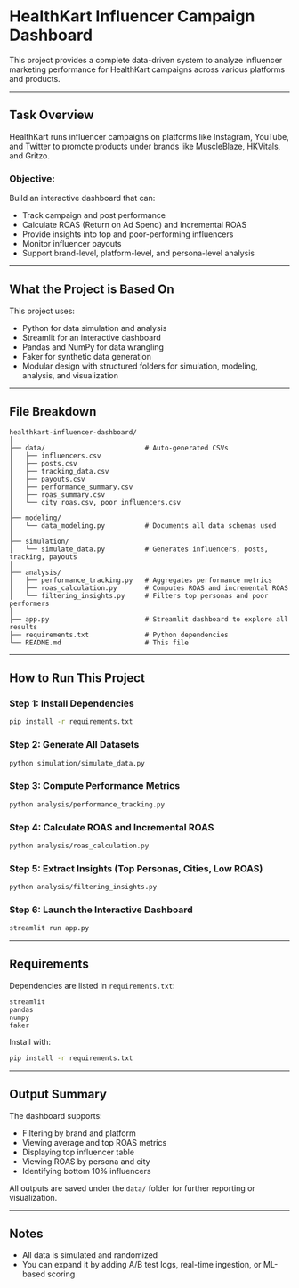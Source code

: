 # HealthKart Influencer Campaign Dashboard

This project provides a complete data-driven system to analyze influencer marketing performance for HealthKart campaigns across various platforms and products.

---

## Task Overview

HealthKart runs influencer campaigns on platforms like Instagram, YouTube, and Twitter to promote products under brands like MuscleBlaze, HKVitals, and Gritzo.

### Objective:
Build an interactive dashboard that can:
- Track campaign and post performance
- Calculate ROAS (Return on Ad Spend) and Incremental ROAS
- Provide insights into top and poor-performing influencers
- Monitor influencer payouts
- Support brand-level, platform-level, and persona-level analysis

---

## What the Project is Based On

This project uses:
- Python for data simulation and analysis
- Streamlit for an interactive dashboard
- Pandas and NumPy for data wrangling
- Faker for synthetic data generation
- Modular design with structured folders for simulation, modeling, analysis, and visualization

---

## File Breakdown

```
healthkart-influencer-dashboard/
│
├── data/                         # Auto-generated CSVs
│   ├── influencers.csv
│   ├── posts.csv
│   ├── tracking_data.csv
│   ├── payouts.csv
│   ├── performance_summary.csv
│   ├── roas_summary.csv
│   └── city_roas.csv, poor_influencers.csv
│
├── modeling/
│   └── data_modeling.py          # Documents all data schemas used
│
├── simulation/
│   └── simulate_data.py          # Generates influencers, posts, tracking, payouts
│
├── analysis/
│   ├── performance_tracking.py   # Aggregates performance metrics
│   ├── roas_calculation.py       # Computes ROAS and incremental ROAS
│   └── filtering_insights.py     # Filters top personas and poor performers
│
├── app.py                        # Streamlit dashboard to explore all results
├── requirements.txt              # Python dependencies
└── README.md                     # This file
```

---

## How to Run This Project

### Step 1: Install Dependencies
```bash
pip install -r requirements.txt
```

### Step 2: Generate All Datasets
```bash
python simulation/simulate_data.py
```

### Step 3: Compute Performance Metrics
```bash
python analysis/performance_tracking.py
```

### Step 4: Calculate ROAS and Incremental ROAS
```bash
python analysis/roas_calculation.py
```

### Step 5: Extract Insights (Top Personas, Cities, Low ROAS)
```bash
python analysis/filtering_insights.py
```

### Step 6: Launch the Interactive Dashboard
```bash
streamlit run app.py
```

---

## Requirements

Dependencies are listed in `requirements.txt`:

```
streamlit
pandas
numpy
faker
```

Install with:

```bash
pip install -r requirements.txt
```

---

## Output Summary

The dashboard supports:
- Filtering by brand and platform
- Viewing average and top ROAS metrics
- Displaying top influencer table
- Viewing ROAS by persona and city
- Identifying bottom 10% influencers

All outputs are saved under the `data/` folder for further reporting or visualization.

---

## Notes

- All data is simulated and randomized
- You can expand it by adding A/B test logs, real-time ingestion, or ML-based scoring
